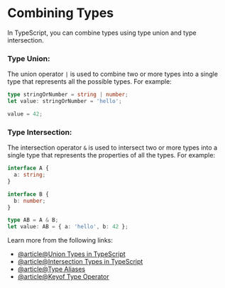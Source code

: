 # Combining Types

In TypeScript, you can combine types using type union and type intersection.

### Type Union:

The union operator `|` is used to combine two or more types into a single type that represents all the possible types. For example:

```typescript
type stringOrNumber = string | number;
let value: stringOrNumber = 'hello';

value = 42;
```

### Type Intersection:

The intersection operator `&` is used to intersect two or more types into a single type that represents the properties of all the types. For example:

```typescript
interface A {
  a: string;
}

interface B {
  b: number;
}

type AB = A & B;
let value: AB = { a: 'hello', b: 42 };
```

Learn more from the following links:

- [@article@Union Types in TypeScript](https://www.typescriptlang.org/docs/handbook/2/everyday-types.html#union-types)
- [@article@Intersection Types in TypeScript](https://www.typescripttutorial.net/typescript-tutorial/typescript-intersection-types/)
- [@article@Type Aliases](https://www.typescriptlang.org/docs/handbook/2/everyday-types.html#type-aliases)
- [@article@Keyof Type Operator](https://www.typescriptlang.org/docs/handbook/2/keyof-types.html#handbook-content)
